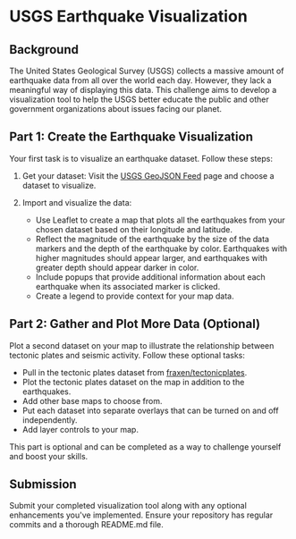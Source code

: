  # USGS Earthquake Visualization

## Background
The United States Geological Survey (USGS) collects a massive amount of earthquake data from all over the world each day. However, they lack a meaningful way of displaying this data. This challenge aims to develop a visualization tool to help the USGS better educate the public and other government organizations about issues facing our planet.

## Part 1: Create the Earthquake Visualization
Your first task is to visualize an earthquake dataset. Follow these steps:

1. Get your dataset: Visit the [USGS GeoJSON Feed](https://earthquake.usgs.gov/earthquakes/feed/v1.0/geojson.php) page and choose a dataset to visualize.

2. Import and visualize the data: 
   - Use Leaflet to create a map that plots all the earthquakes from your chosen dataset based on their longitude and latitude.
   - Reflect the magnitude of the earthquake by the size of the data markers and the depth of the earthquake by color. Earthquakes with higher magnitudes should appear larger, and earthquakes with greater depth should appear darker in color.
   - Include popups that provide additional information about each earthquake when its associated marker is clicked.
   - Create a legend to provide context for your map data.

## Part 2: Gather and Plot More Data (Optional)
Plot a second dataset on your map to illustrate the relationship between tectonic plates and seismic activity. Follow these optional tasks:
- Pull in the tectonic plates dataset from [fraxen/tectonicplates](https://github.com/fraxen/tectonicplates).
- Plot the tectonic plates dataset on the map in addition to the earthquakes.
- Add other base maps to choose from.
- Put each dataset into separate overlays that can be turned on and off independently.
- Add layer controls to your map.

This part is optional and can be completed as a way to challenge yourself and boost your skills.

## Submission
Submit your completed visualization tool along with any optional enhancements you've implemented. Ensure your repository has regular commits and a thorough README.md file.
